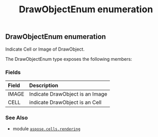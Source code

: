 ﻿---
title: DrawObjectEnum enumeration
second_title: Aspose.Cells for Python via .NET API References
description: 
type: docs
weight: 180
url: /aspose.cells.rendering/drawobjectenum/
is_root: false
---

## DrawObjectEnum enumeration

Indicate Cell or Image of DrawObject.



The DrawObjectEnum type exposes the following members:

### Fields
| Field | Description |
| :- | :- |
| IMAGE | Indicate DrawObject is an Image |
| CELL | indicate DrawObject is an Cell |



### See Also
* module [`aspose.cells.rendering`](..)

